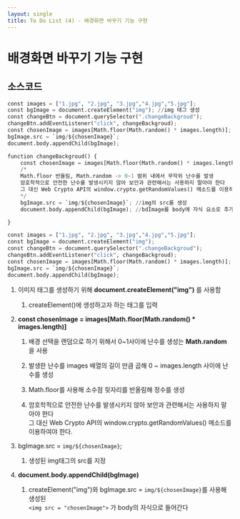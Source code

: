 ```yaml
---
layout: single
title: To Do List (4) - 배경화면 바꾸기 기능 구현
---
```

# 배경화면 바꾸기 기능 구현 

## 소스코드 


```python
const images = ["1.jpg", "2.jpg", "3.jpg","4.jpg","5.jpg"];
const bgImage = document.createElement("img"); //img 태그 생성 
const changeBtn = document.querySelector(".changeBackgroud");
changeBtn.addEventListener("click", changeBackgroud);
const chosenImage = images[Math.floor(Math.random() * images.length)];
bgImage.src = `img/${chosenImage}`;
document.body.appendChild(bgImage);

function changeBackgroud() {
    const chosenImage = images[Math.floor(Math.random() * images.length)];
    /*
    Math.floor 반올림, Math.random -> 0~1 범위 내에서 무작위 난수를 발생
    암호학적으로 안전한 난수를 발생시키지 않아 보안과 관련해서는 사용하지 말아야 한다 
    그 대신 Web Crypto API의 window.crypto.getRandomValues() 메소드를 이용하여야 한다.
    */
    bgImage.src = `img/${chosenImage}`; //img의 src를 생성
    document.body.appendChild(bgImage); //bdImage를 body에 자식 요소로 추가한다 

}

```


```python
const images = ["1.jpg", "2.jpg", "3.jpg","4.jpg","5.jpg"];
const bgImage = document.createElement("img");
const changeBtn = document.querySelector(".changeBackgroud");
changeBtn.addEventListener("click", changeBackgroud);
const chosenImage = images[Math.floor(Math.random() * images.length)];
bgImage.src = `img/${chosenImage}`;
document.body.appendChild(bgImage);
```

1. 이미지 태그를 생성하기 위해 **document.createElement("img")** 를 사용함   
     
    1) createElement()에 생성하고자 하는 태그를 입력 
   
2. **const chosenImage = images[Math.floor(Math.random() * images.length)]**   

    1) 배경 선택을 랜덤으로 하기 위해서 0~1사이에 난수를 생성는 **Math.random**을 사용   

    2) 발생한 난수를 images 배열의 길이 만큼 곱해 0 ~ images.length 사이에 난수를 생성   

    3) Math.floor를 사용해 소수점 뒷자리를 반올림해 정수를 생성   

    4) 암호학적으로 안전한 난수를 발생시키지 않아 보안과 관련해서는 사용하지 말아야 한다   
       그 대신 Web Crypto API의 window.crypto.getRandomValues() 메소드를 이용하여야 한다.   
   
3. bgImage.src = `img/${chosenImage}`;     
   
    1) 생성된 img태그의 src를 지정
     
4. **document.body.appendChild(bgImage)**    
     
     1) createElement("img")와 bgImage.src = `img/${chosenImage}`를 사용해 생성된      
     `<img src = "chosenImage">` 가  body의 자식으로 들어간다 
